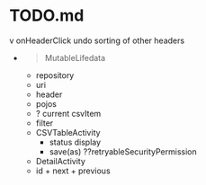 # TODO.md

v onHeaderClick undo sorting of other headers

* > MutableLifedata
  * repository
  * uri
  * header
  * pojos
  * ? current csvItem
  * filter
  * CSVTableActivity
    * status display 
    * save(as) ??retryableSecurityPermission
  * DetailActivity
  * id + next + previous 
 

